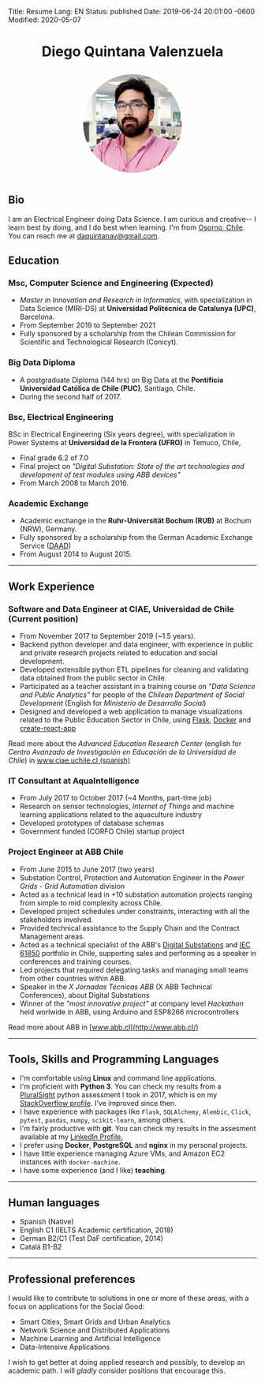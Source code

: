 Title: Resume
Lang: EN
Status: published
Date: 2019-06-24 20:01:00 -0600
Modified: 2020-05-07

<div style="text-align:center;">
<h1><b>Diego Quintana Valenzuela</b></h1></div>
<div style="text-align:center;">
<img src="/images/cv.jpeg" alt="Avatar" style="border-radius:50%; margin:10px"></div>

## **Bio**

I am an Electrical Engineer doing Data Science. I am curious and creative-- I learn best by doing, and I do best when learning. I'm from [Osorno, Chile](https://chile.travel/en/where-to-go/the-south-its-lakes-and-volcanoes/osorno-and-puyehue). You can reach me at [daquintanav@gmail.com](mailto:daquintanav@gmail.com).

## **Education**

### Msc, Computer Science and Engineering (Expected)

- _Master in Innovation and Research in Informatics_, with specialization in Data Science (MIRI-DS) at **Universidad Politécnica de Catalunya (UPC)**, Barcelona.
- From September 2019 to September 2021
- Fully sponsored by a scholarship from the Chilean Commission for Scientific and Technological Research (Conicyt).

<!-- [Link to the program](https://masters.fib.upc.edu/masters/miri-data-science) -->

### Big Data Diploma

- A postgraduate Diploma (144 hrs) on Big Data at the **Pontificia Universidad Católica de Chile (PUC)**, Santiago, Chile.
- During the second half of 2017.

<!-- [Link to the current version (in spanish)](https://educacionprofesional.ing.uc.cl/?diplomado=diplomado-big-data) -->

### Bsc, Electrical Engineering

BSc in Electrical Engineering (Six years degree), with specialization in Power Systems at **Universidad de la Frontera (UFRO)** in Temuco, Chile,

- Final grade 6.2 of 7.0
- Final project on _"Digital Substation: State of the art technologies and development of test modules using ABB devices"_
- From March 2008 to March 2016.

<!-- [Link to the current version (in spanish)](https://derribandomitos.ufro.cl/ingenieria-civil-electrica) -->

### Academic Exchange

- Academic exchange in the **Ruhr-Universität Bochum (RUB)** at Bochum (NRW), Germany.
- Fully sponsored by a scholarship from the German Academic Exchange Service ([DAAD](https://daad.de/en/))
- From August 2014 to August 2015.

<!-- [Link to the program (In German, english available)](http://studienangebot.rub.de/de/elektrotechnik-und-informationstechnik) -->

---

## **Work Experience**

### Software and Data Engineer at CIAE, Universidad de Chile (Current position)

- From November 2017 to September 2019 (~1.5 years).
- Backend python developer and data engineer, with experience in public and private research projects related to education and social development.
- Developed extensible python ETL pipelines for cleaning and validating data obtained from the public sector in Chile.
- Participated as a teacher assistant in a training course on _"Data Science and Public Analytics"_ for people of the _Chilean Department of Social Development_ (English for _Ministerio de Desarrollo Social_)
- Designed and developed a web application to manage visualizations related to the Public Education Sector in Chile, using [Flask](http://flask.pocoo.org/), [Docker](https://www.docker.com/) and [create-react-app](https://facebook.github.io/create-react-app/)

Read more about the _Advanced Education Research Center_ (english for _Centro Avanzado de Investigación en Educación de la Universidad de Chile_) in [www.ciae.uchile.cl (spanish)](http://www.ciae.uchile.cl/)

### IT Consultant at AquaIntelligence

- From July 2017 to October 2017 (~4 Months, part-time job)
- Research on sensor technologies, _Internet of Things_ and machine learning applications related to the aquaculture industry
- Developed prototypes of database schemas
- Government funded (CORFO Chile) startup project

### Project Engineer at ABB Chile

- From June 2015 to June 2017 (two years)
- Substation Control, Protection and Automation Engineer in the _Power Grids - Grid Automation_ division
- Acted as a technical lead in +10 substation automation projects ranging from simple to mid complexity across Chile.
- Developed project schedules under constraints, interacting with all the stakeholders involved.
- Provided technical assistance to the Supply Chain and the Contract Management areas.
- Acted as a technical specialist of the ABB's [Digital Substations](https://new.abb.com/grid/technology/digital-substations) and [IEC 61850](https://www.iec.ch/smartgrid/standards/) portfolio in Chile, supporting sales and performing as a speaker in conferences and training courses.
- Led projects that required delegating tasks and managing small teams from other countries within ABB.
- Speaker in the _X Jornadas Técnicas ABB_ (X ABB Technical Conferences), about Digital Substations
- Winner of the _"most innovative project"_ at company level _Hackathon_ held worlwide in ABB, using Arduino and ESP8266 microcontrollers

Read more about ABB in [www.abb.cl](http://www.abb.cl/)

---

## **Tools, Skills and Programming Languages**

- I'm comfortable using **Linux** and command line applications.
- I'm proficient with **Python 3**. You can check my results from a [PluralSight](https://www.pluralsight.com) python assessment I took in 2017, which is on my [StackOverflow profile](https://stackoverflow.com/users/story/5819113). I've improved since then.
- I have experience with packages like `Flask`, `SQLAlchemy`, `Alembic`, `Click`, `pytest`, `pandas`, `numpy`, `scikit-learn`, among others.
- I'm fairly productive with **git**. You can check my results in the assesment available at my [LinkedIn Profile.](https://www.linkedin.com/in/diego-quintana-valenzuela/)
- I prefer using **Docker**, **PostgreSQL** and **nginx** in my personal projects.
- I have little experience managing Azure VMs, and Amazon EC2 instances with `docker-machine`.
- I have some experience (and I like) **teaching**.

---

## **Human languages**

- Spanish (Native)
- English C1 (IELTS Academic certification, 2018)
- German B2/C1 (Test DaF certification, 2014)
- Catalá B1-B2

---

## **Professional preferences**

I would like to contribute to solutions in one or more of these areas, with a focus on applications for the Social Good:

- Smart Cities, Smart Grids and Urban Analytics
- Network Science and Distributed Applications
- Machine Learning and Artificial Intelligence
- Data-Intensive Applications

I wish to get better at doing applied research and possibly, to develop an academic path. I will _gladly_ consider positions that encourage this.
